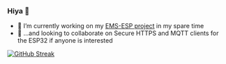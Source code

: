 ### Hiya 👋

- 🔭 I’m currently working on my [EMS-ESP project](https://emsesp.github.io/docs/#/) in my spare time
- 👯 ...and looking to collaborate on Secure HTTPS and MQTT clients for the ESP32 if anyone is interested

[![GitHub Streak](https://streak-stats.demolab.com?user=proddy&theme=onedark&hide_border=true)](https://git.io/streak-stats)

